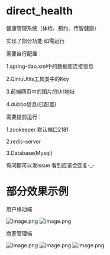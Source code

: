 # direct_health
健康管理系统（体检、预约、传智健康）  

实现了部分功能
如需运行

需要自行配置：

1.spring-dao.xml中的数据库连接信息

2.QiniuUtils工具类中的Key

3.前端网页中的图片的Url地址

4.dubbo信息(已配置)


需要提前运行：


1.zookeeper 默认端口2181

2.redis-server

3.Database(Mysql)


有问题可以发issue 看到应该会回复-_-

# 部分效果示例
用户移动端


![image.png](https://i.loli.net/2021/08/02/EUWqz7tly4owXdO.png)
![image.png](https://i.loli.net/2021/08/02/HtQRjfuXxdcvCpL.png)


商家管理端


![image.png](https://i.loli.net/2021/08/02/XogOq8hFVxZfm3D.png)
![image.png](https://i.loli.net/2021/08/02/tFo15ws72NBpf9m.png)
![image.png](https://i.loli.net/2021/08/02/SfePwa8ix2uyCEr.png)



